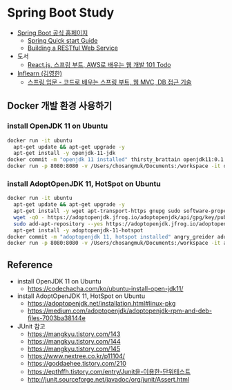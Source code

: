 # Spring Boot Study

- [Spring Boot 공식 홈페이지](https://spring.io/projects/spring-boot)
  - [Spring Quick start Guide](quick-start)
  - [Building a RESTful Web Service](basic-rest-service)
- 도서
  - [React.js, 스프링 부트, AWS로 배우는 웹 개발 101 Todo](todo-101)
- [Inflearn (김영한)](https://www.inflearn.com/users/@yh)
  - [스프링 입문 - 코드로 배우는 스프링 부트, 웹 MVC, DB 접근 기술](introduction)

## Docker 개발 환경 사용하기
### install OpenJDK 11 on Ubuntu
```sh
docker run -it ubuntu
  apt-get update && apt-get upgrade -y
  apt-get install -y openjdk-11-jdk
docker commit -m "openjdk 11 installed" thirsty_brattain openjdk11:0.1
docker run -p 8080:8080 -v /Users/chosangmuk/Documents:/workspace -it openjdk11:0.1  
```
### install AdoptOpenJDK 11, HotSpot on Ubuntu
```sh
docker run -it ubuntu
  apt-get update && apt-get upgrade -y 
  apt-get install -y wget apt-transport-https gnupg sudo software-properties-common
  wget -qO - https://adoptopenjdk.jfrog.io/adoptopenjdk/api/gpg/key/public | sudo apt-key add -
  sudo add-apt-repository --yes https://adoptopenjdk.jfrog.io/adoptopenjdk/deb/
  apt-get install -y adoptopenjdk-11-hotspot
docker commit -m "adoptopenjdk 11, hotspot installed" angry_greider adoptopenjdk11:0.1
docker run -p 8080:8080 -v /Users/chosangmuk/Documents:/workspace -it adoptopenjdk11:0.1  
```

## Reference
- install OpenJDK 11 on Ubuntu
  - https://codechacha.com/ko/ubuntu-install-open-jdk11/
- install AdoptOpenJDK 11, HotSpot on Ubuntu
  - https://adoptopenjdk.net/installation.html#linux-pkg
  - https://medium.com/adoptopenjdk/adoptopenjdk-rpm-and-deb-files-7003ba38144e
- JUnit 참고
  - https://mangkyu.tistory.com/143 
  - https://mangkyu.tistory.com/144
  - https://mangkyu.tistory.com/145
  - https://www.nextree.co.kr/p11104/
  - https://goddaehee.tistory.com/210
  - https://epthffh.tistory.com/entry/Junit을-이용한-단위테스트
  - http://junit.sourceforge.net/javadoc/org/junit/Assert.html